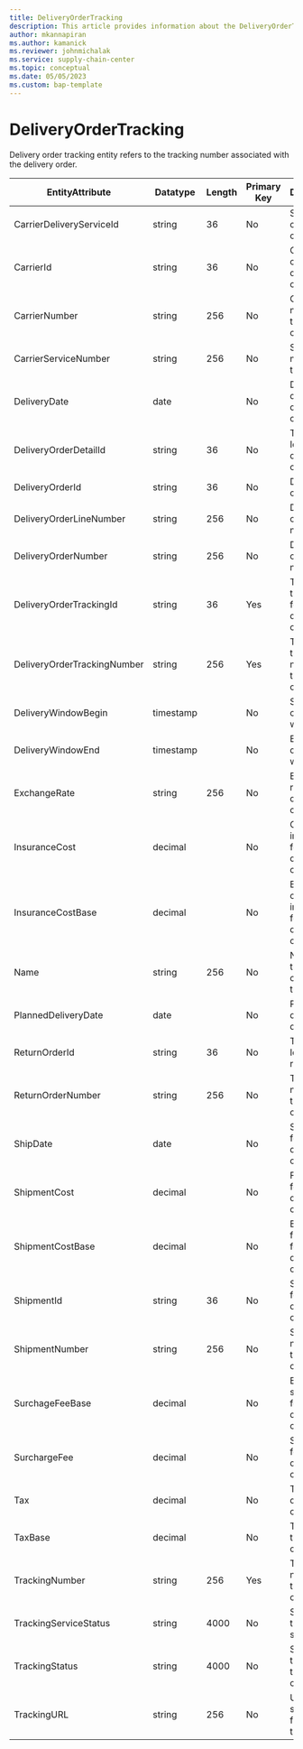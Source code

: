 ```yaml
---
title: DeliveryOrderTracking
description: This article provides information about the DeliveryOrderTracking entity.
author: mkannapiran
ms.author: kamanick
ms.reviewer: johnmichalak
ms.service: supply-chain-center
ms.topic: conceptual
ms.date: 05/05/2023
ms.custom: bap-template
---
```


# **DeliveryOrderTracking**

Delivery order tracking entity refers to the tracking number associated with the delivery order.


|	EntityAttribute	|	Datatype	|	Length	|	Primary Key	|	Description	|
|---------------|--------|------|----------|-----------|
|	CarrierDeliveryServiceId	|	string	|	36	|	No	|	Service Id of the carrier	|
|	CarrierId	|	string	|	36	|	No	|	Carrier Id of the delivery order	|
|	CarrierNumber	|	string	|	256	|	No	|	Carrier number for the delivery order 	|
|	CarrierServiceNumber	|	string	|	256	|	No	|	Service number of the carrier	|
|	DeliveryDate	|	date	|		|	No	|	Delivery date of the delivery order	|
|	DeliveryOrderDetailId	|	string	|	36	|	No	|	The unique Id of the delivery order line	|
|	DeliveryOrderId	|	string	|	36	|	No	|	Delivery order Id	|
|	DeliveryOrderLineNumber	|	string	|	256	|	No	|	Delivery order line number	|
|	DeliveryOrderNumber	|	string	|	256	|	No	|	Delivery order number	|
|	DeliveryOrderTrackingId	|	string	|	36	|	Yes	|	The unique tracking Id for the delivery order	|
|	DeliveryOrderTrackingNumber	|	string	|	256	|	Yes	|	The unique tracking number for the delivery order	|
|	DeliveryWindowBegin	|	timestamp	|		|	No	|	Start date of delivery window	|
|	DeliveryWindowEnd	|	timestamp	|		|	No	|	End date of delivery window	|
|	ExchangeRate	|	string	|	256	|	No	|	Exchange rate for this delivery order	|
|	InsuranceCost	|	decimal	|		|	No	|	Cost of insurance for the delivery order	|
|	InsuranceCostBase	|	decimal	|		|	No	|	Base cost of insurance for the delivery order	|
|	Name	|	string	|	256	|	No	|	Name of the delivery order tracking	|
|	PlannedDeliveryDate	|	date	|		|	No	|	Planned delivery date	|
|	ReturnOrderId	|	string	|	36	|	No	|	The unique Id of the return order	|
|	ReturnOrderNumber	|	string	|	256	|	No	|	The unique number of the return order	|
|	ShipDate	|	date	|		|	No	|	Ship date for the delivery order	|
|	ShipmentCost	|	decimal	|		|	No	|	Freight cost for the delivery order	|
|	ShipmentCostBase	|	decimal	|		|	No	|	Base freight cost for the delivery order	|
|	ShipmentId	|	string	|	36	|	No	|	Shipment Id for the delivery order	|
|	ShipmentNumber	|	string	|	256	|	No	|	Shipment number for the delivery order	|
|	SurchageFeeBase	|	decimal	|		|	No	|	Base surcharge fee for the delivery order	|
|	SurchargeFee	|	decimal	|		|	No	|	Surcharge fee for the delivery order	|
|	Tax	|	decimal	|		|	No	|	Tax for the delivery order	|
|	TaxBase	|	decimal	|		|	No	|	Tax base of the delivery order	|
|	TrackingNumber	|	string	|	256	|	Yes	|	Tracking number of the delivery order	|
|	TrackingServiceStatus	|	string	|	4000	|	No	|	Status of tracking service	|
|	TrackingStatus	|	string	|	4000	|	No	|	Status of tracking for the delivery order	|
|	TrackingURL	|	string	|	256	|	No	|	URL for shipment or freight tracking	|
